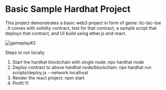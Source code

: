 # Basic Sample Hardhat Project

This project demonstrates a basic web3 project in form of game: tic-tac-toe . It comes with solidity contract, test for that contract, a sample script that deploys that contract, and UI build using ether.js and react.

![gameplay#2](https://user-images.githubusercontent.com/67578578/147481950-42d0ce22-7c11-4c18-aa68-527ebd7e9d0c.gif)

Steps to run locally
1. Start the hardhat blockchain with single node: npx hardhat node
2. Deploy contract to above hardhat node/blockchain: npx hardhat run scripts/deploy.js --network localhost
3. Render the react project: npm start
4. Profit !!!
